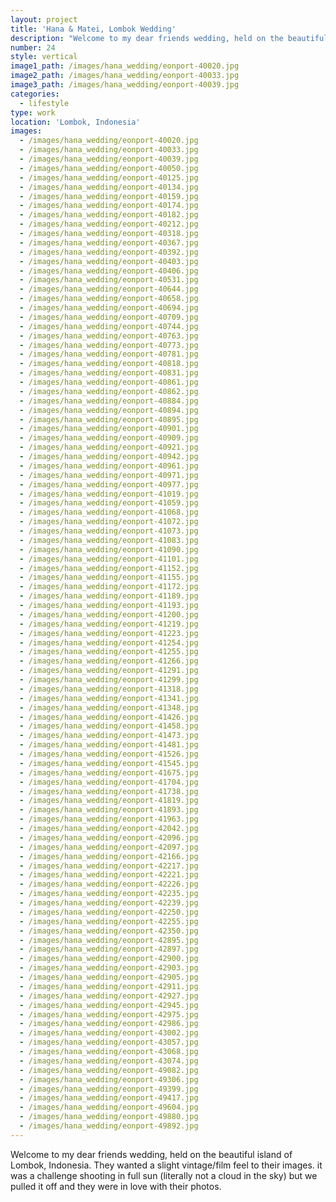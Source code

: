```yaml
---
layout: project
title: 'Hana & Matei, Lombok Wedding'
description: "Welcome to my dear friends wedding, held on the beautiful island of Lombok,\_Indonesia. They wanted a slight vintage/film feel to their images. it was a challenge shooting in full sun (literally not a cloud in the sky) but we pulled it off and they were in love with their photos."
number: 24
style: vertical
image1_path: /images/hana_wedding/eonport-40020.jpg
image2_path: /images/hana_wedding/eonport-40033.jpg
image3_path: /images/hana_wedding/eonport-40039.jpg
categories:
  - lifestyle
type: work
location: 'Lombok, Indonesia'
images:
  - /images/hana_wedding/eonport-40020.jpg
  - /images/hana_wedding/eonport-40033.jpg
  - /images/hana_wedding/eonport-40039.jpg
  - /images/hana_wedding/eonport-40050.jpg
  - /images/hana_wedding/eonport-40125.jpg
  - /images/hana_wedding/eonport-40134.jpg
  - /images/hana_wedding/eonport-40159.jpg
  - /images/hana_wedding/eonport-40174.jpg
  - /images/hana_wedding/eonport-40182.jpg
  - /images/hana_wedding/eonport-40212.jpg
  - /images/hana_wedding/eonport-40318.jpg
  - /images/hana_wedding/eonport-40367.jpg
  - /images/hana_wedding/eonport-40392.jpg
  - /images/hana_wedding/eonport-40403.jpg
  - /images/hana_wedding/eonport-40406.jpg
  - /images/hana_wedding/eonport-40531.jpg
  - /images/hana_wedding/eonport-40644.jpg
  - /images/hana_wedding/eonport-40658.jpg
  - /images/hana_wedding/eonport-40694.jpg
  - /images/hana_wedding/eonport-40709.jpg
  - /images/hana_wedding/eonport-40744.jpg
  - /images/hana_wedding/eonport-40763.jpg
  - /images/hana_wedding/eonport-40773.jpg
  - /images/hana_wedding/eonport-40781.jpg
  - /images/hana_wedding/eonport-40818.jpg
  - /images/hana_wedding/eonport-40831.jpg
  - /images/hana_wedding/eonport-40861.jpg
  - /images/hana_wedding/eonport-40862.jpg
  - /images/hana_wedding/eonport-40884.jpg
  - /images/hana_wedding/eonport-40894.jpg
  - /images/hana_wedding/eonport-40895.jpg
  - /images/hana_wedding/eonport-40901.jpg
  - /images/hana_wedding/eonport-40909.jpg
  - /images/hana_wedding/eonport-40921.jpg
  - /images/hana_wedding/eonport-40942.jpg
  - /images/hana_wedding/eonport-40961.jpg
  - /images/hana_wedding/eonport-40971.jpg
  - /images/hana_wedding/eonport-40977.jpg
  - /images/hana_wedding/eonport-41019.jpg
  - /images/hana_wedding/eonport-41059.jpg
  - /images/hana_wedding/eonport-41068.jpg
  - /images/hana_wedding/eonport-41072.jpg
  - /images/hana_wedding/eonport-41073.jpg
  - /images/hana_wedding/eonport-41083.jpg
  - /images/hana_wedding/eonport-41090.jpg
  - /images/hana_wedding/eonport-41101.jpg
  - /images/hana_wedding/eonport-41152.jpg
  - /images/hana_wedding/eonport-41155.jpg
  - /images/hana_wedding/eonport-41172.jpg
  - /images/hana_wedding/eonport-41189.jpg
  - /images/hana_wedding/eonport-41193.jpg
  - /images/hana_wedding/eonport-41200.jpg
  - /images/hana_wedding/eonport-41219.jpg
  - /images/hana_wedding/eonport-41223.jpg
  - /images/hana_wedding/eonport-41254.jpg
  - /images/hana_wedding/eonport-41255.jpg
  - /images/hana_wedding/eonport-41266.jpg
  - /images/hana_wedding/eonport-41291.jpg
  - /images/hana_wedding/eonport-41299.jpg
  - /images/hana_wedding/eonport-41318.jpg
  - /images/hana_wedding/eonport-41341.jpg
  - /images/hana_wedding/eonport-41348.jpg
  - /images/hana_wedding/eonport-41426.jpg
  - /images/hana_wedding/eonport-41458.jpg
  - /images/hana_wedding/eonport-41473.jpg
  - /images/hana_wedding/eonport-41481.jpg
  - /images/hana_wedding/eonport-41526.jpg
  - /images/hana_wedding/eonport-41545.jpg
  - /images/hana_wedding/eonport-41675.jpg
  - /images/hana_wedding/eonport-41704.jpg
  - /images/hana_wedding/eonport-41738.jpg
  - /images/hana_wedding/eonport-41819.jpg
  - /images/hana_wedding/eonport-41893.jpg
  - /images/hana_wedding/eonport-41963.jpg
  - /images/hana_wedding/eonport-42042.jpg
  - /images/hana_wedding/eonport-42096.jpg
  - /images/hana_wedding/eonport-42097.jpg
  - /images/hana_wedding/eonport-42166.jpg
  - /images/hana_wedding/eonport-42217.jpg
  - /images/hana_wedding/eonport-42221.jpg
  - /images/hana_wedding/eonport-42226.jpg
  - /images/hana_wedding/eonport-42235.jpg
  - /images/hana_wedding/eonport-42239.jpg
  - /images/hana_wedding/eonport-42250.jpg
  - /images/hana_wedding/eonport-42255.jpg
  - /images/hana_wedding/eonport-42350.jpg
  - /images/hana_wedding/eonport-42895.jpg
  - /images/hana_wedding/eonport-42897.jpg
  - /images/hana_wedding/eonport-42900.jpg
  - /images/hana_wedding/eonport-42903.jpg
  - /images/hana_wedding/eonport-42905.jpg
  - /images/hana_wedding/eonport-42911.jpg
  - /images/hana_wedding/eonport-42927.jpg
  - /images/hana_wedding/eonport-42945.jpg
  - /images/hana_wedding/eonport-42975.jpg
  - /images/hana_wedding/eonport-42986.jpg
  - /images/hana_wedding/eonport-43002.jpg
  - /images/hana_wedding/eonport-43057.jpg
  - /images/hana_wedding/eonport-43068.jpg
  - /images/hana_wedding/eonport-43074.jpg
  - /images/hana_wedding/eonport-49082.jpg
  - /images/hana_wedding/eonport-49306.jpg
  - /images/hana_wedding/eonport-49399.jpg
  - /images/hana_wedding/eonport-49417.jpg
  - /images/hana_wedding/eonport-49604.jpg
  - /images/hana_wedding/eonport-49880.jpg
  - /images/hana_wedding/eonport-49892.jpg
---
```


Welcome to my dear friends wedding, held on the beautiful island of Lombok, Indonesia. They wanted a slight vintage/film feel to their images. it was a challenge shooting in full sun (literally not a cloud in the sky) but we pulled it off and they were in love with their photos.&nbsp;

